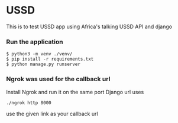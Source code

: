# USSD

This is to test USSD app using Africa's talking USSD API and django


### Run the application

```
$ python3 -m venv ./venv/
$ pip install -r requirements.txt
$ python manage.py runserver
```

### Ngrok was used for the callback url

Install Ngrok and run it on the same port Django url uses

```
./ngrok http 8000
```
use the given link as your callback url
